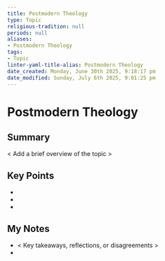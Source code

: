 ```yaml
---
title: Postmodern Theology
type: Topic
religious-tradition: null
periods: null
aliases:
- Postmodern Theology
tags:
- Topic
linter-yaml-title-alias: Postmodern Theology
date_created: Monday, June 30th 2025, 9:18:17 pm
date_modified: Sunday, July 6th 2025, 9:01:25 pm
---
```


# Postmodern Theology

## Summary
< Add a brief overview of the topic >

## Key Points
- 
- 
- 

## My Notes
- < Key takeaways, reflections, or disagreements >
- 